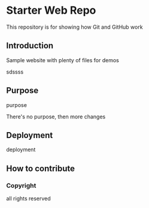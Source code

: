 # Starter Web Repo

This repository is for showing how Git and GitHub work


## Introduction

Sample website with plenty of files for demos

sdssss
## Purpose
 purpose
 
There's no purpose, then more changes

## Deployment

deployment
## How to contribute

### Copyright

all rights reserved